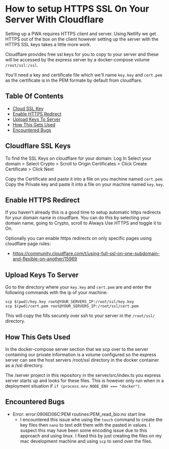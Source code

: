 # How to setup HTTPS SSL On Your Server With Cloudflare

Setting up a PWA requires HTTPS client and server. Using Netlify we get HTTPS out of the box on the client however setting up the server with the HTTPS SSL keys takes a little more work.

Cloudflare provides free ssl keys for you to copy to your server and these will be accessed by the express server by a docker-compose volume `/root/ssl:/ssl`.

You'll need a key and certificate file which we'll name `key.key` and `cert.pem` as the certificate is in the PEM formate by default from cloudflare.

## Table Of Contents
- [Cloud SSL Key](#cloudflare-ssl-keys)
- [Enable HTTPS Redirect](#enable-https-redirect)
- [Upload Keys To Server](#upload-keys-to-server)
- [How This Gets Used](#how-this-gets-used)
- [Encountered Bugs](#encountered-bugs)

## Cloudflare SSL Keys

To find the SSL Keys on cloudflare for your domain:
Log In Select your domain > Select Crypto > Scroll to Origin Certificates > Click Create Certificate > Click Next 

Copy the Certificate and paste it into a file on you machine named `cert.pem`.
Copy the Private key and paste it into a file on your machine named `key.key`.

## Enable HTTPS Redirect

If you haven't already this is a good time to setup automatic https redirects for your domain name in cloudflare. You can do this by selecting your domain name, going to Crypto, scroll to Always Use HTTPS and toggle it to On.

Optionally you can enable https redirects on only specific pages using cloudflare page rules:
- https://community.cloudflare.com/t/using-full-ssl-on-one-subdomain-and-flexible-on-another/15969

## Upload Keys To Server

Go to the directory where your `key.key` and `cert.pem` are and enter the following commands with the ip of your machine:

```
scp $(pwd)/key.key root@YOUR_SERVERS_IP:/root/ssl/key.key
scp $(pwd)/cert.pem root@YOUR_SERVERS_IP:/root/ssl/cert.pem
```

This will copy the fills securely over ssh to your server in the `/root/ssl/` directory.

## How This Gets Used

In the docker-compose server section that we scp over to the server containing our private information is a volume configured so the express server can see the host servers /root/ssl directory in the docker container as a /ssl directory.

The /server project in this repository in the server/src/index.ts you express server starts up and looks for these files. This is however only run when in a deployment situation if `if (process.env.NODE_ENV === "docker")`.

## Encountered Bugs

- Error: error:0906D06C:PEM routines:PEM_read_bio:no start line
    - I encountered this issue whe using the `touch` command to create the key files then `nano` to text edit them with the pasted in values. I suspect this may have been some encoding issue due to this approach and using linux. I fixed this by just creating the files on my mac development machine and using `scp` to send over the files.